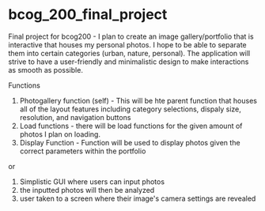 # bcog_200_final_project

Final project for bcog200 - I plan to create an image gallery/portfolio that is interactive that houses my personal photos. I hope to be able to separate them into certain categories (urban, nature, personal). The application will strive to have a user-friendly and minimalistic design to make interactions as smooth as possible. 

Functions

1) Photogallery function (self) - This will be hte parent function that houses all of the layout features including category selections, dispaly size, resolution, and navigation buttons
2) Load functions - there will be load functions for the given amount of photos I plan on loading.
3) Display Function - Function will be used to display photos given the correct parameters within the portfolio

or 

1) Simplistic GUI where users can input photos
2) the inputted photos will then be analyzed
3) user taken to a screen where their image's camera settings are revealed

